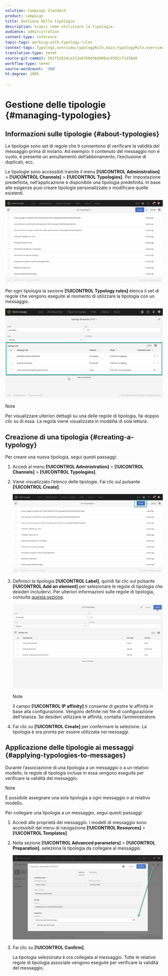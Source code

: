 ```yaml
---
solution: Campaign Standard
product: campaign
title: Gestione delle tipologie
description: Scopri come utilizzare le tipologie.
audience: administration
content-type: reference
topic-tags: working-with-typology-rules
context-tags: typology,overview;typologyRule,main;typologyRule,overview
translation-type: tm+mt
source-git-commit: 501f52624ce253eb7b0d36d908ac8502cf1d3b48
workflow-type: tm+mt
source-wordcount: '308'
ht-degree: 100%

---
```



# Gestione delle tipologie {#managing-typologies}

## Informazioni sulle tipologie {#about-typologies}

Le tipologie sono set di regole che ti consentono di verificare la validità del messaggio prima di inviarlo. Ad esempio: il contenuto del messaggio non è vuoto, è presente un annullamento dell’abbonamento, l’esclusione di duplicati, ecc.

Le tipologie sono accessibili tramite il menu **[!UICONTROL Administration]** > **[!UICONTROL Channels]** > **[!UICONTROL Typologies]**. Per impostazione predefinita, nell’applicazione è disponibile una tipologia predefinita. In base alle esigenze puoi creare tipologie personalizzate o modificare quelle esistenti.

![](assets/typologies-list.png)

Per ogni tipologia la sezione **[!UICONTROL Typology rules]** elenca il set di regole che vengono eseguite al momento di utilizzare la tipologia con un messaggio.

![](assets/typology_typo-rule-list.png)

>[!NOTE]
>
>Per visualizzare ulteriori dettagli su una delle regole di tipologia, fai doppio clic su di essa. La regola viene visualizzata in modalità di sola lettura.

## Creazione di una tipologia {#creating-a-typology}

Per creare una nuova tipologia, segui questi passaggi:

1. Accedi al menu **[!UICONTROL Administration]** > **[!UICONTROL Channels]** > **[!UICONTROL Typologies]**.

1. Viene visualizzato l’elenco delle tipologie. Fai clic sul pulsante **[!UICONTROL Create]**.

   ![](assets/typologies-create.png)

1. Definisci la tipologia **[!UICONTROL Label]**, quindi fai clic sul pulsante **[!UICONTROL Add an element]** per selezionare le regole di tipologia che desideri includervi. Per ulteriori informazioni sulle regole di tipologia, consulta [questa sezione](../../sending/using/managing-typology-rules.md).

   ![](assets/typology_addrules.png)

   >[!NOTE]
   >
   >Il campo **[!UICONTROL IP affinity]** ti consente di gestire le affinità in base alla configurazione. Vengono definite nel file di configurazione dell’istanza. Se desideri utilizzare le affinità, contatta l’amministratore.

1. Fai clic su **[!UICONTROL Create]** per confermare la selezione. La tipologia è ora pronta per essere utilizzata nei messaggi.

## Applicazione delle tipologie ai messaggi {#applying-typologies-to-messages}

Durante l’associazione di una tipologia a un messaggio o a un relativo modello, le regole di tipologia incluse in essa vengono eseguite per verificare la validità del messaggio.

>[!NOTE]
>
>È possibile assegnare una sola tipologia a ogni messaggio o al relativo modello.

Per collegare una tipologia a un messaggio, segui questi passaggi:

1. Accedi alle proprietà del messaggio. I modelli di messaggio sono accessibili dal menu di navigazione **[!UICONTROL Resources]** > **[!UICONTROL Templates]**.

1. Nella sezione **[!UICONTROL Advanced parameters]** > **[!UICONTROL Preparation]**, seleziona la tipologia da collegare al messaggio.

   ![](assets/typology_message.png)

1. Fai clic su **[!UICONTROL Confirm]**.

   La tipologia selezionata è ora collegata al messaggio. Tutte le relative regole di tipologia associate vengono eseguite per verificare la validità del messaggio.
